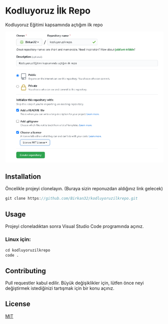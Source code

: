 # Kodluyoruz İlk Repo
Kodluyoruz Eğitimi kapsamında açtığım ilk repo

<img src="images/VSCO.png"  alt="...">




## Installation
Öncelikle projeyi clonelayın. (Buraya sizin reponuzdan aldığınız link gelecek)

```javascript
git clone https://github.com/Birkan32/kodluyoruzilkrepo.git
```

## Usage
Projeyi cloneladıktan sonra Visual Studio Code programında açınız.
### Linux için:
```
cd kodluyoruzilkrepo
code .
```
## Contributing
Pull requestler kabul edilir. Büyük değişiklikler için, lütfen önce neyi değiştirmek istediğinizi tartışmak için bir konu açınız.

## License
[MIT](https://choosealicense.com/licenses/mit/)

